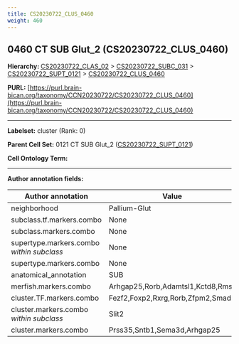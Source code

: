 ```yaml
---
title: CS20230722_CLUS_0460
weight: 460
---
```

## 0460 CT SUB Glut_2 (CS20230722_CLUS_0460)
<b>Hierarchy: </b>
[CS20230722_CLAS_02](../CS20230722_CLAS_02) >
[CS20230722_SUBC_031](../CS20230722_SUBC_031) >
[CS20230722_SUPT_0121](../CS20230722_SUPT_0121) >
[CS20230722_CLUS_0460](../CS20230722_CLUS_0460)

**PURL:** [https://purl.brain-bican.org/taxonomy/CCN20230722/CS20230722_CLUS_0460](https://purl.brain-bican.org/taxonomy/CCN20230722/CS20230722_CLUS_0460)

---


**Labelset:** cluster (Rank: 0)

**Parent Cell Set:** 0121 CT SUB Glut_2 ([CS20230722_SUPT_0121](../CS20230722_SUPT_0121))



**Cell Ontology Term:** 

[MARKER GENES.]: #


---

[TRANSFERRED ANNOTATIONS.]: #


[AUTHOR ANNOTATION FIELDS.]: #


**Author annotation fields:**

| Author annotation | Value |
|-------------------|-------|
|neighborhood|Pallium-Glut|
|subclass.tf.markers.combo|None|
|subclass.markers.combo|None|
|supertype.markers.combo _within subclass_|None|
|supertype.markers.combo|None|
|anatomical_annotation|SUB|
|merfish.markers.combo|Arhgap25,Rorb,Adamtsl1,Kctd8,Rmst|
|cluster.TF.markers.combo|Fezf2,Foxp2,Rxrg,Rorb,Zfpm2,Smad3|
|cluster.markers.combo _within subclass_|Slit2|
|cluster.markers.combo|Prss35,Sntb1,Sema3d,Arhgap25|
